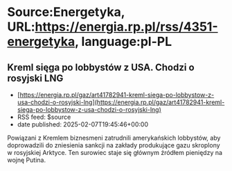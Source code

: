 # Source:Energetyka, URL:https://energia.rp.pl/rss/4351-energetyka, language:pl-PL

## Kreml sięga po lobbystów z USA. Chodzi o rosyjski LNG
 - [https://energia.rp.pl/gaz/art41782941-kreml-siega-po-lobbystow-z-usa-chodzi-o-rosyjski-lng](https://energia.rp.pl/gaz/art41782941-kreml-siega-po-lobbystow-z-usa-chodzi-o-rosyjski-lng)
 - RSS feed: $source
 - date published: 2025-02-07T19:45:46+00:00

Powiązani z Kremlem biznesmeni zatrudnili amerykańskich lobbystów, aby doprowadzili do zniesienia sankcji na zakłady produkujące gazu skroplony w rosyjskiej Arktyce. Ten surowiec staje się głównym źródłem pieniędzy na wojnę Putina.

